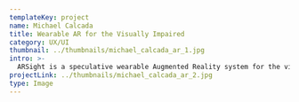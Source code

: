 ```yaml
---
templateKey: project
name: Michael Calcada
title: Wearable AR for the Visually Impaired
category: UX/UI
thumbnail: ../thumbnails/michael_calcada_ar_1.jpg
intro: >-
  ARSight is a speculative wearable Augmented Reality system for the visually impaired to help navigate everyday life. As the current technology is not yet available, this software demonstrates how the technology of AR can be used to auditorily assist the visually impaired. With new technologies such as AR and VR, designers must create with accessibility at the forefront of their design process.
projectLink: ../thumbnails/michael_calcada_ar_2.jpg
type: Image
---
```

